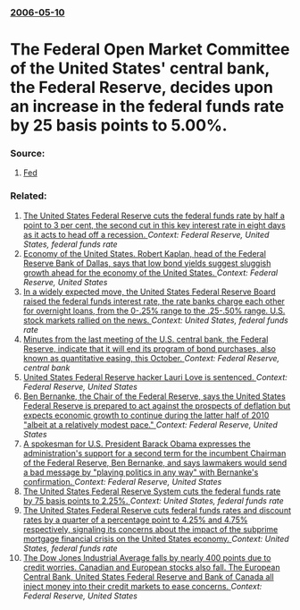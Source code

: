 ### [2006-05-10](/news/2006/05/10/index.md)

#  The Federal Open Market Committee of the United States' central bank, the Federal Reserve, decides upon an increase in the federal funds rate by 25 basis points to 5.00%.




### Source:

1. [Fed](http://federalreserve.gov/BoardDocs/press/monetary/2006/20060510/default.htm)

### Related:

1. [ The United States Federal Reserve cuts the federal funds rate by half a point to 3 per cent, the second cut in this key interest rate in eight days as it acts to head off a recession. ](/news/2008/01/30/the-united-states-federal-reserve-cuts-the-federal-funds-rate-by-half-a-point-to-3-per-cent-the-second-cut-in-this-key-interest-rate-in-ei.md) _Context: Federal Reserve, United States, federal funds rate_
2. [Economy of the United States. Robert Kaplan, head of the Federal Reserve Bank of Dallas, says that low bond yields suggest sluggish growth ahead for the economy of the United States. ](/news/2017/06/20/economy-of-the-united-states-robert-kaplan-head-of-the-federal-reserve-bank-of-dallas-says-that-low-bond-yields-suggest-sluggish-growth-a.md) _Context: Federal Reserve, United States_
3. [In a widely expected move, the United States Federal Reserve Board raised the federal funds interest rate, the rate banks charge each other for overnight loans, from the 0-.25% range to the .25-.50% range. U.S. stock markets rallied on the news. ](/news/2015/12/16/in-a-widely-expected-move-the-united-states-federal-reserve-board-raised-the-federal-funds-interest-rate-the-rate-banks-charge-each-other.md) _Context: United States, federal funds rate_
4. [Minutes from the last meeting of the U.S. central bank, the Federal Reserve, indicate that it will end its program of bond purchases, also known as quantitative easing, this October. ](/news/2014/07/9/minutes-from-the-last-meeting-of-the-u-s-central-bank-the-federal-reserve-indicate-that-it-will-end-its-program-of-bond-purchases-also-k.md) _Context: Federal Reserve, central bank_
5. [United States Federal Reserve hacker Lauri Love is sentenced. ](/news/2014/02/27/united-states-federal-reserve-hacker-lauri-love-is-sentenced.md) _Context: Federal Reserve, United States_
6. [Ben Bernanke, the Chair of the Federal Reserve, says the United States Federal Reserve is prepared to act against the prospects of deflation but expects economic growth to continue during the latter half of 2010 "albeit at a relatively modest pace." ](/news/2010/08/27/ben-bernanke-the-chair-of-the-federal-reserve-says-the-united-states-federal-reserve-is-prepared-to-act-against-the-prospects-of-deflation.md) _Context: Federal Reserve, United States_
7. [A spokesman for U.S. President Barack Obama expresses the administration's support for a second term for the incumbent Chairman of the Federal Reserve, Ben Bernanke, and says lawmakers would send a bad message by "playing politics in any way" with Bernanke's confirmation. ](/news/2010/01/24/a-spokesman-for-u-s-president-barack-obama-expresses-the-administration-s-support-for-a-second-term-for-the-incumbent-chairman-of-the-feder.md) _Context: Federal Reserve, United States_
8. [ The United States Federal Reserve System cuts the federal funds rate by 75 basis points to 2.25%. ](/news/2008/03/18/the-united-states-federal-reserve-system-cuts-the-federal-funds-rate-by-75-basis-points-to-2-25.md) _Context: United States, federal funds rate_
9. [ The United States Federal Reserve cuts federal funds rates and discount rates by a quarter of a percentage point to 4.25% and 4.75% respectively, signaling its concerns about the impact of the subprime mortgage financial crisis on the United States economy. ](/news/2007/12/11/the-united-states-federal-reserve-cuts-federal-funds-rates-and-discount-rates-by-a-quarter-of-a-percentage-point-to-4-25-and-4-75-respect.md) _Context: United States, federal funds rate_
10. [ The Dow Jones Industrial Average falls by nearly 400 points due to credit worries. Canadian and European stocks also fall. The European Central Bank, United States Federal Reserve and Bank of Canada all inject money into their credit markets to ease concerns. ](/news/2007/08/9/the-dow-jones-industrial-average-falls-by-nearly-400-points-due-to-credit-worries-canadian-and-european-stocks-also-fall-the-european-cen.md) _Context: Federal Reserve, United States_
